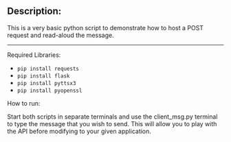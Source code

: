 ## Description:

This is a very basic python script to demonstrate how to host a POST request and read-aloud the message.

---

Required Libraries:

<!-- libraries to install -->

- <code>pip install requests</code>
- <code>pip install flask</code>
- <code>pip install pyttsx3</code>
- <code>pip install pyopenssl</code>

How to run:

Start both scripts in separate terminals and use the client_msg.py terminal to type the message that you wish to send.
This will allow you to play with the API before modifying to your given application.
